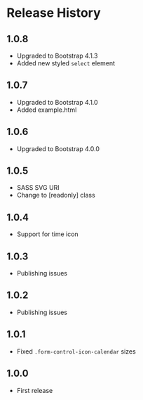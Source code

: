 # Release History

## 1.0.8

* Upgraded to Bootstrap 4.1.3
* Added new styled `select` element

## 1.0.7

* Upgraded to Bootstrap 4.1.0
* Added example.html

## 1.0.6

* Upgraded to Bootstrap 4.0.0

## 1.0.5

* SASS SVG URI
* Change to [readonly] class

## 1.0.4

* Support for time icon

## 1.0.3

* Publishing issues

## 1.0.2

* Publishing issues

## 1.0.1

* Fixed `.form-control-icon-calendar` sizes

## 1.0.0

* First release
